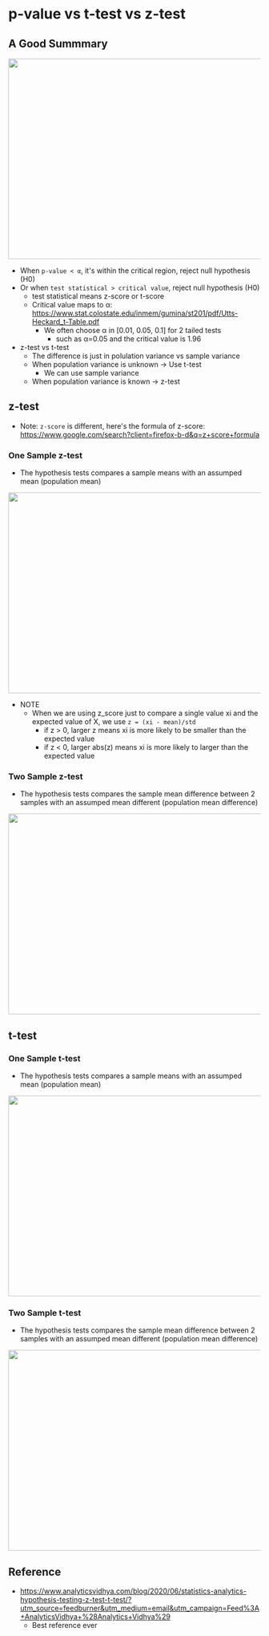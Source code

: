# p-value vs t-test vs z-test

## A Good Summmary
<p align="center">
<img src="https://github.com/hanhanwu/Hanhan_Data_Science_Practice/blob/master/Applied_Statistics/images/p_value.PNG" width="700" height="400" />
</p>

* When `p-value < α`, it's within the critical region, reject null hypothesis (H0)
* Or when `test statistical > critical value`, reject null hypothesis (H0)
  * test statistical means z-score or t-score
  * Critical value maps to α: https://www.stat.colostate.edu/inmem/gumina/st201/pdf/Utts-Heckard_t-Table.pdf
    * We often choose α in [0.01, 0.05, 0.1] for 2 tailed tests
      * such as α=0.05 and the critical value is 1.96
* z-test vs t-test
  * The difference is just in polulation variance vs sample variance
  * When population variance is unknown -> Use t-test
    * We can use sample variance
  * When population variance is known -> z-test
    
## z-test

* Note: `z-score` is different, here's the formula of z-score: https://www.google.com/search?client=firefox-b-d&q=z+score+formula

### One Sample z-test
* The hypothesis tests compares a sample means with an assumped mean (population mean)
<p align="center">
<img src="https://github.com/hanhanwu/Hanhan_Data_Science_Practice/blob/master/Applied_Statistics/images/z_test.PNG" width="700" height="400" />
</p>

* NOTE
  * When we are using z_score just to compare a single value xi and the expected value of X, we use `z = (xi - mean)/std`
    *  if z > 0, larger z means xi is more likely to be smaller than the expected value
    *  if z < 0, larger abs(z) means xi is more likely to larger than the expected value

### Two Sample z-test
* The hypothesis tests compares the sample mean difference between 2 samples with an assumped mean different (population mean difference)
<p align="center">
<img src="https://github.com/hanhanwu/Hanhan_Data_Science_Practice/blob/master/Applied_Statistics/images/z_test_2sample.PNG" width="700" height="400" />
</p>


## t-test
### One Sample t-test
* The hypothesis tests compares a sample means with an assumped mean (population mean)
<p align="center">
<img src="https://github.com/hanhanwu/Hanhan_Data_Science_Practice/blob/master/Applied_Statistics/images/t_test.PNG" width="700" height="400" />
</p>

### Two Sample t-test
* The hypothesis tests compares the sample mean difference between 2 samples with an assumped mean different (population mean difference)
<p align="center">
<img src="https://github.com/hanhanwu/Hanhan_Data_Science_Practice/blob/master/Applied_Statistics/images/t_test_2sample.PNG" width="700" height="400" />
</p>


## Reference
* https://www.analyticsvidhya.com/blog/2020/06/statistics-analytics-hypothesis-testing-z-test-t-test/?utm_source=feedburner&utm_medium=email&utm_campaign=Feed%3A+AnalyticsVidhya+%28Analytics+Vidhya%29
  * Best reference ever
